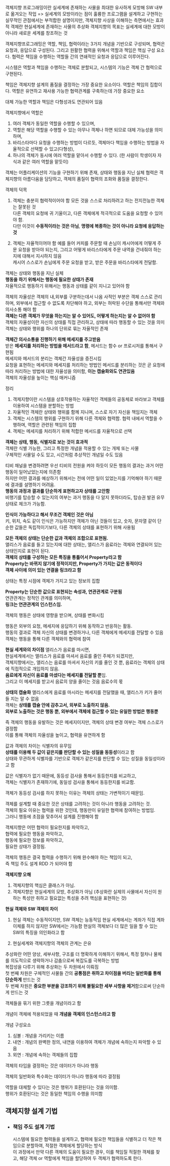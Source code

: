 <!-- ---
layout: post
title: 01. Docker, Kubernetes
categories: [study, etc]
tags: [blog]
---

- toc
{:toc .large-only} -->

객체지향 프로그래밍이란 실세계에 존재하는 사물을 최대한 유사하게 모방해 SW 내부로 옮겨오는 작업
=> 실세계의 모방이라는 점이 훌륭한 프로그램을 설계하고 구현하는 실무적인 관점에서는 부적합한 설명이지만, 객체지향 사상을 이해하는 측면에서는 효과적
객체란 현실세계에 존재하는 사물의 추상화
객체지향의 목표는 실세계에 대한 모방이 아니라 새로운 세계를 창조하는 것

객체지향프로그래밍은 역할, 책임, 협력이라는 3가지 개념을 기반으로 구성되며, 
협력은 요청과, 응답으로 구성된다. 그리고 원활한 협력을 위해서 역할과 책임은 핵심 구성 요소다.
협력은 책임을 수행하는 역할들 간의 연쇄적인 요청과 응답으로 이루어진다.

시스템은 역할과 책임을 수행하는 객체로 분할되고, 시스템의 기능은 객체 간 협력으로 구현된다.

책임은 객체지향 설계의 품질을 결정하는 가장 중요한 요소이다.
역할은 책임의 집합이다.
역할은 유연하고 재사용 가능한 협력관계를 구축하는데 가장 중요한 요소

대체 가능한 역할과 책임은 다형성과도 연관되어 있음

객체지향에서 역할은
1. 여러 객체가 동일한 역할을 수행할 수 있으며,
2. 역할은 해당 역할을 수행할 수 있는 아무나 객체나 하면 되므로 대체 가능성을 의미하며,
3. 바리스타마다 요청을 수행하는 방법이 다르듯, 객체마다 책임을 수행하는 방법을 자율적으로 선택할 수 있고(다형성),
4. 하나의 객체가 동시에 여러 역할을 맡아서 수행할 수 있다. (한 사람이 학생이자 자식과 같은 여러 역할을 맡듯이)

객체는 어플리케이션의 기능을 구현하기 위해 존재, 상태와 행동을 지닌 실체
협력은 객체지향의 아름다움을 담당하고, 객체의 품질이 협력의 조화와 품질을 결정한다.

객체의 덕목
1. 객체는 충분히 협력적이어야 함
  모든 것을 스스로 처리하려고 하는 전지전능한 객체는 잘못된 것     
  다른 객체의 요청에 귀 기울이고, 다른 객체에게 적극적으로 도움을 요청할 수 있어야 함.     
  다만 이것이 **수동적이라는 것은 아님**, **명령에 복종하는 것이 아니라 요청에 응답하는 것**


2. 객체는 자율적이어야 함
  예를 들어 커피를 주문할 때 손님이 캐시어에게 어떻게 주문 요청을 받아야 되는지, 그리고 어떻게 바리스타에게 주문 내역을 건네줘야 하는지에 대해서 지시하지 않음     
  캐시어 스스로가 손님에게 주문 요청을 받고, 받은 주문을 바리스타에게 전달함.

객체는 상태와 행동을 지닌 실체     
**행동을 하기 위해서는 행동에 필요한 상태가 존재**     
자율적으로 행동하기 위해서는 행동과 상태를 같이 지니고 있어야 함

객체의 자율성은 객체의 내,외부를 구분하는데서 나옴
사적인 부분은 객체 스스로 관리하며, 외부에서 접근할 수 없도록 차단해야 하고, 외부는 허락된 수단을 통해서만 객체와 의사소통 해야 함     
**객체는 다른 객체가 무엇을 하는지는 알 수 있어도, 어떻게 하는지는 알 수 없어야 함**     
객체의 자율성이란 자신의 상태를 직접 관리하고, 상태에 따라 행동할 수 있는 것을 의미     
객체는 상태와 행위를 하나의 단위로 묶는 자율적인 존재

**객체간 의사소통을 진행하기 위해 메세지를 주고받음**     
받은 **메세지를 처리하는 방법을 메서드라고 함**, 메서드는 함수 or 프로시저를 통해서 구현됨     
메세지와 메서드의 분리는 객체간 자율성을 증진시킴     
요청을 표현하는 메세지와 메세지를 처리하는 방법인 메서드를 분리하는 것은 곧 요청에 따라 처리하는 방법에 대한 자율성을 의미함, **이는 캡슐화와도 연관있음**     
객체의 자율성을 높이는 핵심 매커니즘

정리

1. 객제지향이란 시스템을 상호작용하는 자율적인 객체들의 공동체로 바라보고 객체를 이용하여 시스템을 분할하는 방법
2. 자율적인 객체란 상태와 행위를 함께 지니며, 스스로 자기 자신을 책임지는 객체
3. 객체는 시스템의 행위를 구현하기 위해 다른 객체와 협력함. 협력 내에서 역할을 수행하며, 역할은 관련된 책임의 집합
4. 객체는 메세지를 처리하기 위해 적합한 메서드를 자율적으로 선택

**객체는 상태, 행동, 식별자로 보는 것이 효과적**     
객체란 식별 가능한, 그리고 특정한 개념을 적용할 수 있는 개체 또는 사물     
구체적인 사물일 수도 있고, 시간처럼 추상적인 개념일 수도 있음     

티비 채널을 변경하려면 우선 티비의 전원을 켜야 하듯이 모든 행동의 결과는 과거 어떤 행동이 일어났었는지에 의존함     
하지만 어떤 결과를 예상하기 위해서는 전에 어떤 일이 있었는지를 기억해야 하기 때문에 결과를 설명하기 어려움.     
**행동의 과정과 결과를 단순하게 표현하고자 상태를 고안함**     
비행기를 탑승할 수 있는지의 여부는 과거 행동을 다 알지 못하더라도, 탑승권 발권 유무 상태로 체크가 가능함.

**인식이 가능하다고 해서 무조건 객체인 것은 아님**     
키, 위치, 속도 같이 인식은 가능하지만 객체가 아닌 것들이 있고,
숫자, 문자열 같이 단순한 값들은 독립적이기보다, 다른 객체의 상태를 표현하기 위해 사용됨

**모든 객체의 상태는 단순한 값과 객체의 조합으로 표현됨.**     
앨리스가 음료를 들고 있는지에 대한 상태는, 앨리스가 음료라는 객체와 연결되어 있는 상태인지로 표현이 된다.     
**객체의 상태를 구성하는 모든 특징을 통틀어서 Property라고 함**     
**Property는 바뀌지 않기에 정적이지만, Property가 가지는 값은 동적이다**     
**객체 사이에 의미 있는 연결을 링크라고 함**     

상태는 특정 시점에 객체가 가지고 있는 정보의 집합

**Property는 단순한 값으로 표현되는 속성과, 연관관계로 구분됨**     
연관관계는 정적인 관계를 의미하며,     
**링크는 연관관계의 인스턴스임.**

객체의 행동은 상태에 영향을 받으며, 상태를 변화시킴

행동은 외부의 요청, 메세지에 응답하기 위해 동작하고 반응하는 활동.     
행동의 결과로 객체 자신의 상태를 변경하거나, 다른 객체에게 메세지를 전달할 수 있음     
객체는 행동을 통해 다른 객체와의 협력에 참여

**현실 세계와의 차이점**
앨리스가 음료를 마시면,     
현실세계에서는 앨리스가 음료를 마셔서 음료를 줄인 주체가 되겠지만,     
객체지향에서는, 앨리스는 음료를 마셔서 자신의 키를 줄인 것 뿐, 음료라는 객체의 상태에 직접적으로 개입하지 않음.     
**음료에게 자신이 음료를 마셨다는 메세지를 전달할 뿐**임.     
그리고 이 메세지를 받고서 음료의 양을 줄이는 것음 음료수의 몫

**상태의 캡슐화**
앨리스에게 음료를 마시라는 메세지를 전달했을 때, 앨리스가 키가 줄어들 지는 알 수 없음     
객체는 **상태를 캡슐 안에 감추고서, 외부로 노출하지 않음.**     
**외부로 노출하는 것은 행동 뿐, 외부에서 객체에 접근할 수 있는 유일한 방법은 행동뿐**

즉 객체의 행동을 유발하는 것은 메세지이지만, 객체의 상태 변경 여부는 객체 스스로가 결정함      
이를 통해 객체의 자율성을 높이고, 협력을 유연하게 함

값과 객체의 차이는 식별자의 유무임     
**상태를 이용해 두 값이 같은지를 판단할 수 있는 성질을 동등성**이라고 함     
상태와 무관하게 식별자를 기반으로 객체가 같은지를 판단할 수 있는 성질을 동일성이라고 함

값은 식별자가 없기 때문에, 동등성 검사을 통해서 동등한지를 비교하고,     
객체는 식별자가 존재하기에, 동일성 검사을 통해서 동등한지를 비교함.

객체가 동등성 검사를 하지 못하는 이유는 객체의 상태는 가변적이기 때문임.

객체를 설계할 때 중요한 것은 상태를 고려하는 것이 아니라 행동을 고려하는 것.      
객체의 필요 이유는 협력을 위한 것인데, 행동만이 유일한 협력에 참여하는 방법임.     
그러니 행동에 초점을 맞추어서 설계를 진행해야 함

객체지향은 어떤 협력이 필요한지를 파악하고,    
협력에 필요한 행동을 파악하고,    
행동에 필요한 정보를 파악하고,     
필요한 상태가 결정됨.

객체의 행동은 결국 협력을 수행하기 위해 완수해야 하는 책임이 되고,     
즉 책임 주도 설계 RDD 가 되어야 함

**객체지향 오해**
1. 객체지향의 핵심은 클래스가 아님.
2. 객체지향은 현실세계의 모방, 추상화가 아님 (추상화란 실제의 사물에서 자신이 원하는 특성만 취하고 필요없는 특성을 추려 핵심을 표현하는 것)

**현실 객체와 SW 객체의 차이**
1. 현실 객체는 수동적이지만, SW 객체는 능동적임
    현실 세계에서는 계좌가 직접 계좌이체를 하지 않지만 SW에서는 가능함
    현실의 객체보다 더 많은 일을 할 수 있는 SW의 특징을 의인화라고 함

2. 현실세계와 객체지향의 객체의 관계는 은유


추상화란 어떤 양상, 세부사항, 구조를 더 명확하게 이해하기 위해서, 특정 절차나 물체를 의도적으로 생략하거나 감춤으로써 복잡도를 극복하는 방법     
복잡성을 다루기 위해 추상화는 두 차원에서 이뤄짐     
첫 번째 차원은 구체적인 사물들 간의 **공통점은 취하고 차이점을 버리는 일반화를 통해 단순하게** 만드는 것     
두 번째 차원은 **중요한 부분을 강조하기 위해 불필요한 세부 사항을 제거**함으로써 단순하게 만드는 것

객체들을 묶기 위한 그릇을 개념이라고 함

개념이 객체에 적용되었을 때 **개념을 객체의 인스턴스라고 함**

개념 구성요소
1. 심볼 : 개념을 가리키는 이름
2. 내연 : 개념의 완벽한 정의, 내연을 이용하여 객체가 개념에 속하는지 파악할 수 있음
3. 외연 : 개념에 속하는 객체들의 집합

객체의 타입을 결정하는 것은 데이터가 아니라 행동

객체의 일반화와 특수화는 데이터가 아니라 행동에 따라 결정됨

역할을 대체할 수 있다는 것은 행위가 호환된다는 것을 의미함.     
행위가 호환된다는 것은 동일한 책임의 수행을 의미함

## 객체지향 설계 기법
 + ### 책임 주도 설계 기법
    시스템에 필요한 협력들을 설계하고, 협력에 필요한 책임들을 식별하고 더 작은 책임으로 분할하여, 적절한 객체에게 할당하는 방식     
    이 과정에서 만약 다른 객체의 도움이 필요한 경우, 이를 책임질 적절한 객체를 찾고, 해당 객체 or 역할에게 책임을 할당하여 두 객체가 협력하도록 한다.

